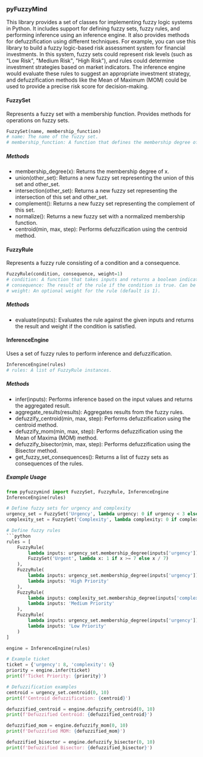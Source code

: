 ### pyFuzzyMind
This library provides a set of classes for implementing fuzzy logic systems in Python. It includes support for defining fuzzy sets, fuzzy rules, and performing inference using an inference engine. It also provides methods for defuzzification using different techniques. For example, you can use this library to build a fuzzy logic-based risk assessment system for financial investments. In this system, fuzzy sets could represent risk levels (such as "Low Risk", "Medium Risk", "High Risk"), and rules could determine investment strategies based on market indicators. The inference engine would evaluate these rules to suggest an appropriate investment strategy, and defuzzification methods like the Mean of Maximum (MOM) could be used to provide a precise risk score for decision-making.

#### FuzzySet
Represents a fuzzy set with a membership function. Provides methods for operations on fuzzy sets.

```python
FuzzySet(name, membership_function)
# name: The name of the fuzzy set.
# membership_function: A function that defines the membership degree of the set.
```
##### Methods
- membership_degree(x): Returns the membership degree of x.
- union(other_set): Returns a new fuzzy set representing the union of this set and other_set.
- intersection(other_set): Returns a new fuzzy set representing the intersection of this set and other_set.
- complement(): Returns a new fuzzy set representing the complement of this set.
- normalize(): Returns a new fuzzy set with a normalized membership function.
- centroid(min, max, step): Performs defuzzification using the centroid method.

#### FuzzyRule
Represents a fuzzy rule consisting of a condition and a consequence.

```python
FuzzyRule(condition, consequence, weight=1)
# condition: A function that takes inputs and returns a boolean indicating if the rule condition is satisfied.
# consequence: The result of the rule if the condition is true. Can be a fuzzy set or a function.
# weight: An optional weight for the rule (default is 1).
```
##### Methods
- evaluate(inputs): Evaluates the rule against the given inputs and returns the result and weight if the condition is satisfied.
#### InferenceEngine
Uses a set of fuzzy rules to perform inference and defuzzification.
```python
InferenceEngine(rules)
# rules: A list of FuzzyRule instances.
```
##### Methods
- infer(inputs): Performs inference based on the input values and returns the aggregated result.
- aggregate_results(results): Aggregates results from the fuzzy rules.
- defuzzify_centroid(min, max, step): Performs defuzzification using the centroid method.
- defuzzify_mom(min, max, step): Performs defuzzification using the Mean of Maxima (MOM) method.
- defuzzify_bisector(min, max, step): Performs defuzzification using the Bisector method.
- get_fuzzy_set_consequences(): Returns a list of fuzzy sets as consequences of the rules.

##### Example Usage
```python
from pyfuzzymind import FuzzySet, FuzzyRule, InferenceEngine
InferenceEngine(rules)

# Define fuzzy sets for urgency and complexity
urgency_set = FuzzySet('Urgency', lambda urgency: 0 if urgency < 3 else (urgency - 3) / 4 if urgency < 7 else 1)
complexity_set = FuzzySet('Complexity', lambda complexity: 0 if complexity < 2 else (complexity - 2) / 3 if complexity < 5 else 1)

# Define fuzzy rules
```python
rules = [
    FuzzyRule(
        lambda inputs: urgency_set.membership_degree(inputs['urgency']) > 0.7 and complexity_set.membership_degree(inputs['complexity']) > 0.7,
        FuzzySet('Urgent', lambda x: 1 if x >= 7 else x / 7)
    ),
    FuzzyRule(
        lambda inputs: urgency_set.membership_degree(inputs['urgency']) > 0.5,
        lambda inputs: 'High Priority'
    ),
    FuzzyRule(
        lambda inputs: complexity_set.membership_degree(inputs['complexity']) > 0.5,
        lambda inputs: 'Medium Priority'
    ),
    FuzzyRule(
        lambda inputs: urgency_set.membership_degree(inputs['urgency']) <= 0.5 and complexity_set.membership_degree(inputs['complexity']) <= 0.5,
        lambda inputs: 'Low Priority'
    )
]

engine = InferenceEngine(rules)

# Example ticket
ticket = {'urgency': 8, 'complexity': 6}
priority = engine.infer(ticket)
print(f'Ticket Priority: {priority}')

# Defuzzification examples
centroid = urgency_set.centroid(0, 10)
print(f'Centroid defuzzification: {centroid}')

defuzzified_centroid = engine.defuzzify_centroid(0, 10)
print(f'Defuzzified Centroid: {defuzzified_centroid}')

defuzzified_mom = engine.defuzzify_mom(0, 10)
print(f'Defuzzified MOM: {defuzzified_mom}')

defuzzified_bisector = engine.defuzzify_bisector(0, 10)
print(f'Defuzzified Bisector: {defuzzified_bisector}')

```
